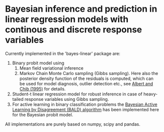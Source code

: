 # Bayesian inference and prediction in linear regression models with continous and discrete response variables

Currently implemented in the 'bayes-linear' package are: 

1. Binary probit model using 
   1. Mean field variational inference
   1. Markov Chain Monte Carlo sampling (Gibbs sampling). Here also the posterior density function of the residuals is computed, which can be used for model diagnosis, outlier detection etc., see [Albert and Chib (1995)](https://apps.olin.wustl.edu/faculty/chib/papers/albertchib95.pdf) for details.
2. Student-t linear regression model for robust inference in case of heavy-tailed response variables using Gibbs sampling. 
3. For active learning in binary classification problems the [Bayesian Active Learning by Disagreement (BALD) algorithm](https://arxiv.org/abs/1112.5745) has been implemented here for the Bayesian probit model.

All implementations are purely based on numpy, scipy and pandas.    
